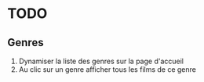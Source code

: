 # TODO

## Genres

1. Dynamiser la liste des genres sur la page d'accueil
2. Au clic sur un genre afficher tous les films de ce genre
